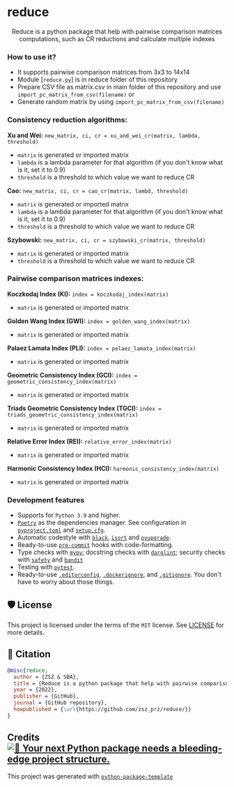 # reduce

<div align="center">

Reduce is a python package that help with pairwise comparison matrices computations, such as CR reductions and calculate multiple indexes

</div>

### How to use it?

- It supports pairwise comparison matrices from 3x3 to 14x14
- Module [`reduce.py`] is in reduce folder of this repository
- Prepare CSV file as matrix.csv in main folder of this repository and use `import_pc_matrix_from_csv(filename)` or
- Generate random matrix by using `import_pc_matrix_from_csv(filename)`

### Consistency reduction algorithms:

<b>Xu and Wei:</b> `new_matrix, ci, cr = xu_and_wei_cr(matrix, lambda, threshold)`

- `matrix` is generated or imported matrix
- `lambda` is a lambda parameter for that algorithm (if you don't know what is it, set it to 0.9)
- `threshold` is a threshold to which value we want to reduce CR

<b>Cao:</b> `new_matrix, ci, cr = cao_cr(matrix, lambd, threshold)`

- `matrix` is generated or imported matrix
- `lambda` is a lambda parameter for that algorithm (if you don't know what is it, set it to 0.9)
- `threshold` is a threshold to which value we want to reduce CR

<b>Szybowski:</b> `new_matrix, ci, cr = szybowski_cr(matrix, threshold)`

- `matrix` is generated or imported matrix
- `threshold` is a threshold to which value we want to reduce CR

### Pairwise comparison matrices indexes:

<b>Koczkodaj Index (KI):</b> `index = koczkodaj_index(matrix)`

- `matrix` is generated or imported matrix

<b>Golden Wang Index (GWI):</b> `index = golden_wang_index(matrix)`

- `matrix` is generated or imported matrix

<b>Palaez Lamata Index (PLI):</b> `index = pelaez_lamata_index(matrix)`

- `matrix` is generated or imported matrix

<b>Geometric Consistency Index (GCI):</b> `index = geometric_consistency_index(matrix)`

- `matrix` is generated or imported matrix

<b>Triads Geometric Consistency Index (TGCI):</b> `index = triads_geometric_consistency_index(matrix)`

- `matrix` is generated or imported matrix

<b>Relative Error Index (REI):</b> `relative_error_index(matrix)`

- `matrix` is generated or imported matrix

<b>Harmonic Consistency Index (HCI):</b> `harmonic_consistency_index(matrix)`

- `matrix` is generated or imported matrix

### Development features

- Supports for `Python 3.9` and higher.
- [`Poetry`](https://python-poetry.org/) as the dependencies manager. See configuration in [`pyproject.toml`](https://github.com/zsz_prz/reduce/reduce/blob/master/pyproject.toml) and [`setup.cfg`](https://github.com/zsz_prz/reduce/reduce/blob/master/setup.cfg).
- Automatic codestyle with [`black`](https://github.com/psf/black), [`isort`](https://github.com/timothycrosley/isort) and [`pyupgrade`](https://github.com/asottile/pyupgrade).
- Ready-to-use [`pre-commit`](https://pre-commit.com/) hooks with code-formatting.
- Type checks with [`mypy`](https://mypy.readthedocs.io); docstring checks with [`darglint`](https://github.com/terrencepreilly/darglint); security checks with [`safety`](https://github.com/pyupio/safety) and [`bandit`](https://github.com/PyCQA/bandit)
- Testing with [`pytest`](https://docs.pytest.org/en/latest/).
- Ready-to-use [`.editorconfig`](https://github.com/zsz_prz/reduce/reduce/blob/master/.editorconfig), [`.dockerignore`](https://github.com/zsz_prz/reduce/reduce/blob/master/.dockerignore), and [`.gitignore`](https://github.com/zsz_prz/reduce/reduce/blob/master/.gitignore). You don't have to worry about those things.


## 🛡 License

This project is licensed under the terms of the `MIT` license. See [LICENSE](https://github.com/zsz_prz/reduce/reduce/blob/master/LICENSE) for more details.

## 📃 Citation

```bibtex
@misc{reduce,
  author = {ZSZ & SBA},
  title = {Reduce is a python package that help with pairwise comparison matrices computations, such as CR reductions and calculate multiple indexes},
  year = {2022},
  publisher = {GitHub},
  journal = {GitHub repository},
  howpublished = {\url{https://github.com/zsz_prz/reduce/}}
}
```

## Credits [![🚀 Your next Python package needs a bleeding-edge project structure.](https://img.shields.io/badge/python--package--template-%F0%9F%9A%80-brightgreen)](https://github.com/TezRomacH/python-package-template)

This project was generated with [`python-package-template`](https://github.com/TezRomacH/python-package-template)
